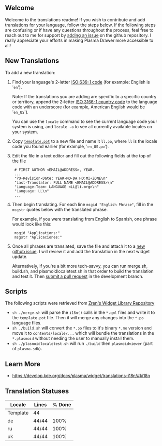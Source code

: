 ## Welcome

Welcome to the translations readme! If you wish to contribute and add translations for your language, follow the steps below. If the following steps are confusing or if have any questions throughout the process, feel free to reach out to me for support by [adding an issue](https://github.com/p-connor/plasma-drawer/issues/new/choose) on the github repository. I really appreciate your efforts in making Plasma Drawer more accessible to all!

## New Translations

To add a new translation:

1. Find your language's 2-letter [ISO 639-1 code](https://en.wikipedia.org/wiki/ISO_639-1_codes) (for example: English is '`en`'). 
    
    Note: If the translations you are adding are specific to a specific country or territory, append the 2-letter [ISO 3166-1 country code](https://en.wikipedia.org/wiki/ISO_3166-1#Current_codes) to the language code with an underscore (for example, American English would be '`en_US`').

    You can use the `locale` command to see the current language code your system is using, and `locale -a` to see all currently available locales on your system.

2. Copy [`template.pot`](template.pot) to a new file and name it `ll.po`, where `ll` is the locale code you found earlier (for example, '`en_US.po`').
3. Edit the file in a text editor and fill out the following fields at the top of the file


        # FIRST AUTHOR <EMAIL@ADDRESS>, YEAR.
        ...
        "PO-Revision-Date: YEAR-MO-DA HO:MI+ZONE\n"
        "Last-Translator: FULL NAME <EMAIL@ADDRESS>\n"
        "Language-Team: LANGUAGE <LL@li.org>\n"
        "Language: LL\n"
        ...

4. Then begin translating. For each line `msgid "English Phrase"`, fill in the `msgstr` quotes below with the translated phrase. 
    
    For example, if you were translating from English to Spanish, one phrase would look like this:
    
        msgid "Applications:"
        msgstr "Aplicaciones:"
    
5. Once all phrases are translated, save the file and attach it to a [new github issue](https://github.com/p-connor/plasma-drawer/issues/new/choose). I will review it and add the translation in the next widget update.

    Alternatively, if you're a bit more tech-savvy, you can run merge.sh, build.sh, and plasmoidlocaletest.sh in that order to build the translation and test it. Then [submit a pull request](https://github.com/p-connor/plasma-drawer/compare) in the development branch.

## Scripts

The following scripts were retrieved from [Zren's Widget Library Repository](https://github.com/Zren/plasma-applet-lib/tree/master/package/translate)

* `sh ./merge.sh` will parse the `i18n()` calls in the `*.qml` files and write it to the `template.pot` file. Then it will merge any changes into the `*.po` language files.
* `sh ./build.sh` will convert the `*.po` files to it's binary `*.mo` version and move it to `contents/locale/...` which will bundle the translations in the `*.plasmoid` without needing the user to manually install them.
* `sh ./plasmoidlocaletest.sh` will run `./build` then `plasmoidviewer` (part of `plasma-sdk`).

## Learn More

* https://develop.kde.org/docs/plasma/widget/translations-i18n/#ki18n

## Translation Statuses
|  Locale  |  Lines  | % Done|
|----------|---------|-------|
| Template |      44 |       |
| de       |   44/44 |  100% |
| ru       |   44/44 |  100% |
| uk       |   44/44 |  100% |
